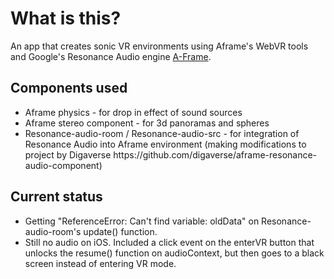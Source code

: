 # What is this?

An app that creates sonic VR environments using Aframe's WebVR tools and Google's Resonance Audio engine [A-Frame](https://aframe.io).

## Components used
<ul>
<li>Aframe physics - for drop in effect of sound sources</li>
<li>Aframe stereo component - for 3d panoramas and spheres</li>
<li>Resonance-audio-room / Resonance-audio-src - for integration of Resonance Audio into Aframe environment (making modifications to project by Digaverse https://github.com/digaverse/aframe-resonance-audio-component)</li>
</ul>

## Current status
<ul>
<li>Getting "ReferenceError: Can't find variable: oldData" on Resonance-audio-room's update() function.  </li>
<li>Still no audio on iOS.  Included a click event on the enterVR button that unlocks the resume() function on audioContext, but then goes to a black screen instead of entering VR mode.</li>
</ul>
